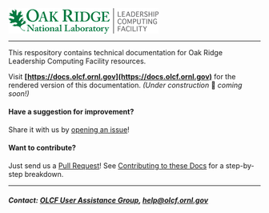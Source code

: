 <img src="./images/olcf_logo.png" width="300" valign="middle" alt="Oak Ridge Leadership Computing Facility"/>

<hr>

This respository contains technical documentation for Oak Ridge Leadership Computing Facility resources.

Visit **[https://docs.olcf.ornl.gov](https://docs.olcf.ornl.gov)** for the rendered version of this documentation. *(Under construction* 🚧 *coming soon!)*

#### Have a suggestion for improvement? 
Share it with us by [opening an issue](https://github.com/olcf/olcf-user-docs/issues/new)! 

#### Want to contribute?
Just send us a [Pull Request](https://help.github.com/articles/using-pull-requests/)! See [Contributing to these Docs](https://github.com/olcf/olcf-user-docs/blob/master/contributing/index.rst) for a step-by-step breakdown. 

<hr>

##### Contact: [OLCF User Assistance Group](https://www.olcf.ornl.gov/about-olcf/olcf-groups/user-assistance-outreach/), [help@olcf.ornl.gov](help@olcf.ornl.gov)
